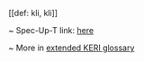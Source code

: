 [[def: kli, kli]]

~ Spec-Up-T link: <a href='https://weboftrust.github.io/WOT-terms/docs/glossary/kli'>here</a>

~ More in <a href="https://weboftrust.github.io/WOT-terms/docs/glossary/kli">extended KERI glossary</a>
